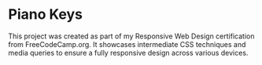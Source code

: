 # Piano Keys

This project was created as part of my Responsive Web Design certification from FreeCodeCamp.org. It showcases intermediate CSS techniques and media queries to ensure a fully responsive design across various devices.
